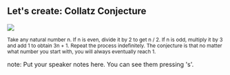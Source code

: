 ##  Let's create: Collatz Conjecture

![](http://imgs.xkcd.com/comics/collatz_conjecture.png)

<small>Take any natural number n. If n is even, divide it by 2 to get n / 2. If n is
odd, multiply it by 3 and add 1 to obtain 3n + 1. Repeat the process
indefinitely. The conjecture is that no matter what number you start with, you
will always eventually reach 1.</small>

note:
    Put your speaker notes here.
    You can see them pressing 's'.
